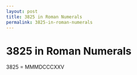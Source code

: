 ```yaml
---
layout: post
title: 3825 in Roman Numerals
permalink: 3825-in-roman-numerals
---
```


# 3825 in Roman Numerals

3825 = MMMDCCCXXV
